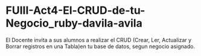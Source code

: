 # FUIII-Act4-El-CRUD-de-tu-Negocio_ruby-davila-avila
El Docente invita a sus alumnos a realizar el CRUD (Crear, Ler, Actualizar y Borrar registros en una Tabla)en tu base de datos, segun negocio asignado. 
